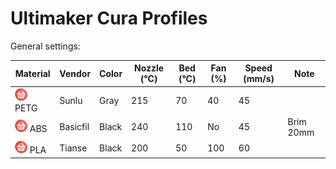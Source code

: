 # Ultimaker Cura Profiles

General settings:

| Material                                         | Vendor   | Color | Nozzle (°C) | Bed (°C) | Fan (%) | Speed (mm/s) | Note      |
| ------------------------------------------------ | -------- | ----- | ----------- | -------- | ------- | ------------ | --------- |
| [![buy](cart.png)](https://amzn.to/2GnAD6I) PETG | Sunlu    | Gray  | 215         | 70       | 40      | 45           |           |
| [![buy](cart.png)](https://amzn.to/2NRCzbW) ABS  | Basicfil | Black | 240         | 110      | No      | 45           | Brim 20mm |
| [![buy](cart.png)](https://amzn.to/36pNRdM) PLA  | Tianse   | Black | 200         | 50       | 100     | 60           |           |

